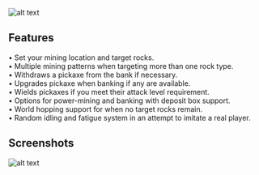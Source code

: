 ![alt text](https://i.imgur.com/JXpuvgW.png)  

## Features
• Set your mining location and target rocks.  
• Multiple mining patterns when targeting more than one rock type.  
• Withdraws a pickaxe from the bank if necessary.  
• Upgrades pickaxe when banking if any are available.  
• Wields pickaxes if you meet their attack level requirement.  
• Options for power-mining and banking with deposit box support.  
• World hopping support for when no target rocks remain.  
• Random idling and fatigue system in an attempt to imitate a real player.  

## Screenshots
![alt text](https://i.imgur.com/JtWhRl8.png)  